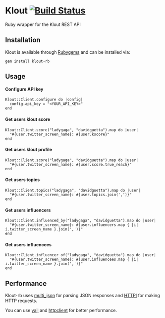 Klout [![Build Status](https://secure.travis-ci.org/cdamian/klout-rb.png)](http://travis-ci.org/cdamian/klout-rb)
=====
Ruby wrapper for the Klout REST API

Installation
------------

Klout is available through [Rubygems](http://rubygems.org/gems/klout-rb) and can be installed via:

    gem install klout-rb

Usage
-----

#### Configure API key

    Klout::Client.configure do |config|
      config.api_key = "<YOUR_API_KEY>"
    end

#### Get users klout score

    Klout::Client.score("ladygaga", "davidguetta").map do |user|
      "#{user.twitter_screen_name}: #{user.kscore}"
    end

#### Get users klout profile

    Klout::Client.score("ladygaga", "davidguetta").map do |user|
      "#{user.twitter_screen_name}: #{user.score.true_reach}"
    end

#### Get users topics

    Klout::Client.topics("ladygaga", "davidguetta").map do |user|
      "#{user.twitter_screen_name}: #{user.topics.join(',')}"
    end

#### Get users influencers

    Klout::Client.influenced_by("ladygaga", "davidguetta").map do |user|
      "#{user.twitter_screen_name}: #{user.influencers.map { |i| i.twitter_screen_name }.join(',')}"
    end

#### Get users influencees

    Klout::Client.influencer_of("ladygaga", "davidguetta").map do |user|
      "#{user.twitter_screen_name}: #{user.influencees.map { |i| i.twitter_screen_name }.join(',')}"
    end

Performance
-----------

Klout-rb uses [multi_json](https://github.com/intridea/multi_json) for parsing JSON responses and [HTTPI](https://github.com/rubiii/httpi) for making HTTP requests.

You can use [yajl](https://github.com/brianmario/yajl-ruby) and [httpclient](https://github.com/nahi/httpclient) for better performance.

